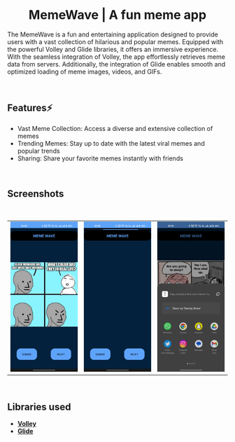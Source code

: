 <div align="center">
        
# MemeWave | A fun meme app

</div>

<div align="left">
        
The MemeWave is a fun and entertaining application designed to provide users with a vast collection of hilarious and popular memes. Equipped with the powerful Volley and Glide libraries, it offers an immersive experience. With the seamless integration of Volley, the app effortlessly retrieves meme data from servers. Additionally, the integration of Glide enables smooth and optimized loading of meme images, videos, and GIFs. 

<br>
        
## Features⚡️

* Vast Meme Collection: Access a diverse and extensive collection of memes
* Trending Memes: Stay up to date with the latest viral memes and popular trends
* Sharing: Share your favorite memes instantly with friends

</div>

<br>

<div align="left">

## Screenshots
<br>

<table border-radius : "10px">
    <tr>
        <td><img src = "/screenshots/1.jpg" ></td>
        <td><img src = "/screenshots/2.jpg" ></td>
        <td><img src = "/screenshots/3.jpg" ></td>
    </tr>
</table>    

<br>

## Libraries used

- [**Volley**](https://developer.android.com/training/volley)
- [**Glide**](https://github.com/bumptech/glide)

<br>

</div>
